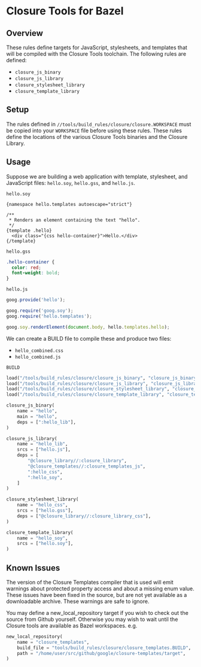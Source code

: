 # Closure Tools for Bazel

## Overview

These rules define targets for JavaScript, stylesheets, and templates that will
be compiled with the Closure Tools toolchain. The following rules are defined:

* `closure_js_binary`
* `closure_js_library`
* `closure_stylesheet_library`
* `closure_template_library`

## Setup

The rules defined in `//tools/build_rules/closure/closure.WORKSPACE` must be
copied into your `WORKSPACE` file before using these rules. These rules define
the locations of the various Closure Tools binaries and the Closure Library.

## Usage

Suppose we are building a web application with template, stylesheet, and
JavaScript files: `hello.soy`, `hello.gss`, and `hello.js`.

`hello.soy`

```
{namespace hello.templates autoescape="strict"}

/**
 * Renders an element containing the text "hello".
 */
{template .hello}
  <div class="{css hello-container}">Hello.</div>
{/template}
```

`hello.gss`

```css
.hello-container {
  color: red;
  font-weight: bold;
}
```

`hello.js`

```javascript
goog.provide('hello');

goog.require('goog.soy');
goog.require('hello.templates');

goog.soy.renderElement(document.body, hello.templates.hello);
```

We can create a BUILD file to compile these and produce two files:

* `hello_combined.css`
* `hello_combined.js`

`BUILD`

```python
load("/tools/build_rules/closure/closure_js_binary", "closure_js_binary")
load("/tools/build_rules/closure/closure_js_library", "closure_js_library")
load("/tools/build_rules/closure/closure_stylesheet_library", "closure_stylesheet_library")
load("/tools/build_rules/closure/closure_template_library", "closure_template_library")

closure_js_binary(
    name = "hello",
    main = "hello",
    deps = [":hello_lib"],
)

closure_js_library(
    name = "hello_lib",
    srcs = ["hello.js"],
    deps = [
        "@closure_library//:closure_library",
        "@closure_templates//:closure_templates_js",
        ":hello_css",
        ":hello_soy",
    ]
)

closure_stylesheet_library(
    name = "hello_css",
    srcs = ["hello.gss"],
    deps = ["@closure_library//:closure_library_css"],
)

closure_template_library(
    name = "hello_soy",
    srcs = ["hello.soy"],
)
```

## Known Issues

The version of the Closure Templates compiler that is used will emit warnings
about protected property access and about a missing enum value. These issues
have been fixed in the source, but are not yet available as a downloadable
archive. These warnings are safe to ignore.

You may define a new_local_repository target if you wish to check out the source
from Github yourself. Otherwise you may wish to wait until the Closure tools are
available as Bazel workspaces. e.g.

```python
new_local_repository(
    name = "closure_templates",
    build_file = "tools/build_rules/closure/closure_templates.BUILD",
    path = "/home/user/src/github/google/closure-templates/target",
)
```

